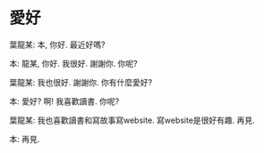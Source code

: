 愛好
=====


葉龍某: 本, 你好. 最近好嗎?


本: 龍某, 你好. 我很好. 謝謝你. 你呢?


葉龍某: 我也很好. 謝謝你. 你有什麼愛好?


本: 愛好? 啊! 我喜歡讀書. 你呢?


葉龍某: 我也喜歡讀書和寫故事寫website. 寫website是很好有趣. 再見.


本: 再見.
